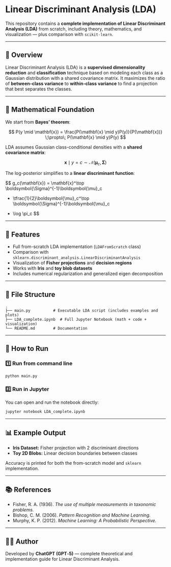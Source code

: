 
# Linear Discriminant Analysis (LDA)

This repository contains a **complete implementation of Linear Discriminant Analysis (LDA)** from scratch, including theory, mathematics, and visualization — plus comparison with `scikit-learn`.

---

## 📘 Overview

Linear Discriminant Analysis (LDA) is a **supervised dimensionality reduction** and **classification** technique based on modeling each class as a Gaussian distribution with a shared covariance matrix. It maximizes the ratio of **between-class variance** to **within-class variance** to find a projection that best separates the classes.

---

## 🧮 Mathematical Foundation

We start from **Bayes’ theorem**:

$$
P(y \mid \mathbf{x}) = \frac{P(\mathbf{x} \mid y)P(y)}{P(\mathbf{x})}
\;\propto\;
P(\mathbf{x} \mid y)P(y)
$$

LDA assumes Gaussian class-conditional densities with a **shared covariance matrix**:

$$
\mathbf{x} \mid y=c \sim \mathcal{N}(\boldsymbol{\mu}_c, \boldsymbol{\Sigma})
$$

The log-posterior simplifies to a **linear discriminant function**:

$$
g_c(\mathbf{x})
= \mathbf{x}^\top \boldsymbol{\Sigma}^{-1}\boldsymbol{\mu}_c
- \tfrac{1}{2}\boldsymbol{\mu}_c^\top \boldsymbol{\Sigma}^{-1}\boldsymbol{\mu}_c
+ \log \pi_c
$$

---

## 🧠 Features

- Full from-scratch LDA implementation (`LDAFromScratch` class)
- Comparison with `sklearn.discriminant_analysis.LinearDiscriminantAnalysis`
- Visualization of **Fisher projections** and **decision regions**
- Works with **Iris** and **toy blob datasets**
- Includes numerical regularization and generalized eigen decomposition

---

## 🧩 File Structure

```
.
├── main.py          # Executable LDA script (includes examples and plots)
├── LDA_complete.ipynb  # Full Jupyter Notebook (math + code + visualization)
└── README.md        # Documentation
```

---

## 🚀 How to Run

### 1️⃣ Run from command line

```bash
python main.py
```

### 2️⃣ Run in Jupyter

You can open and run the notebook directly:

```bash
jupyter notebook LDA_complete.ipynb
```

---

## 📊 Example Output

- **Iris Dataset:** Fisher projection with 2 discriminant directions  
- **Toy 2D Blobs:** Linear decision boundaries between classes

Accuracy is printed for both the from-scratch model and `sklearn` implementation.

---

## 📚 References

- Fisher, R. A. (1936). *The use of multiple measurements in taxonomic problems.*  
- Bishop, C. M. (2006). *Pattern Recognition and Machine Learning.*  
- Murphy, K. P. (2012). *Machine Learning: A Probabilistic Perspective.*  

---

## 🧑‍💻 Author

Developed by **ChatGPT (GPT‑5)** — complete theoretical and implementation guide for Linear Discriminant Analysis.

